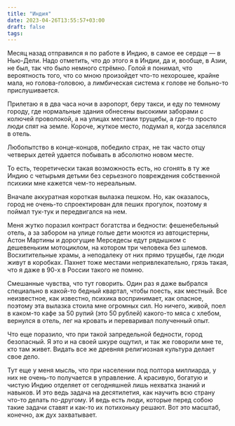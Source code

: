 ```yaml
---
title: "Индия"
date: 2023-04-26T13:55:57+03:00
draft: false
tags:
---
```


Месяц назад отправился я по работе в Индию, в самое ее сердце — в Нью-Дели. Надо отметить, что до этого я в Индии, да и, вообще, в Азии, не был, так что было немного стрёмно. Голой я понимал, что вероятность того, что со мною произойдет что-то нехорошее, крайне мала, но голова-головою, а лимбическая система к голове не больно-то прислушивается.

<!--more-->

Прилетаю я в два часа ночи в аэропорт, беру такси, и еду по темному городу, где нормальные здания обнесены высокими заборами с колючей проволокой, а на улицах местами трущебы, а где-то просто люди спят на земле. Короче, жуткое место, подумал я, когда заселялся в отель.

Любопытство в конце-концов, победило страх, не так часто отцу четверых детей удается побывать в абсолютно новом месте.

То есть, теоретически такая возможность есть, но сгонять в ту же Индию с четырьмя детьми без серьезного повреждения собственной психики мне кажется чем-то нереальным.

Вначале аккуратная короткая вылазка пешком. Но, как оказалось, город не очень-то спроектирован для пеших прогулок, поэтому я поймал тук-тук и передвигался на нем.

Меня жутко поразил контраст богатства и бедности: фешенебельный отель, а за забором на улице голые дети моются из автоцистерны, Астон Мартины и дорогущие Мерседесы едут рядышком с дешевеньким мотоциклом, на котором три человека без шлемов. Восхитительные храмы, а неподалеку от них прямо трущебы, где люди живут в коробках. Пахнет тоже местами непривлекательно, грязь такая, что я даже в 90-х в России такого не помню.

Смешанные чувства, что тут говорить. Один раз я даже выбрался специально в какой-то бедный квартал, чтобы поесть, как местный. Все неизвестное, как известно, психика воспринимает, как опасное, поэтому эта вылазка стоила мне огромных сил. Но ничего, живой, поел в каком-то кафе за 50 рупий (это 50 рублей) какого-то мяса с хлебом, вернулся в отель, лег на кровать и переваривал полученный опыт.

Что еще поразило, что при такой запредельной бедности, город безопасный. Я это и на своей шкуре ощутил, и так же говорили мне те, кто там живет. Видать все же древняя религиозная культура делает свое дело.

Тут еще у меня мысль, что при населении под полтора миллиарда, у них не очень-то получается в управление. А красивую, богатую и чистую Индию отделяет от сегодняшней лишь нехватка знаний и навыков. И это ведь задача на десятилетия, как научить всю страну что-то делать по-другому. И ведь есть люди, которые перед собою такие задачи ставят и как-то их потихоньку решают. Вот это масштаб, конечно, аж дух захватывает.
